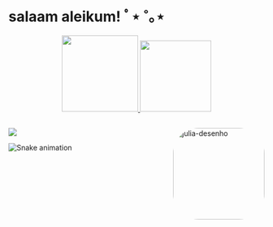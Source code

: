 # salaam aleikum!  ﾟ⋆ ˚｡⋆

<div align="center">
  <a href="https://github.com/scognamiglioo">
  <img height="150em" src="https://github-readme-stats.vercel.app/api?username=scognamiglioo&show_icons=true&theme=vue&include_all_commits=true&count_private=true"/>
  <img height="140em" src="https://github-readme-stats.vercel.app/api/top-langs/?username=scognamiglioo&layout=compact&langs_count=7&theme=vue"/>
</div>
  
  
  ##
  
<div> 
  <a href="https://www.youtube.com/channel/UCOmJPSjw745_9rmfXWos2cg" target="_blank"><img src="https://img.shields.io/badge/YouTube-FF0000?style=for-the-badge&logo=youtube&logoColor=white" target="_blank"></a>
  <img align="right" alt="julia-desenho" height="180" style="border-radius:50px;" src="https://i.pinimg.com/originals/1d/e9/cc/1de9cc29be5689a7c9b9eb8e8bb8e6f6.gif">
  
  
   ![Snake animation](https://github.com/scognamiglioo/scognamiglioo/blob/output/github-contribution-grid-snake.svg)
 
</div>

   
